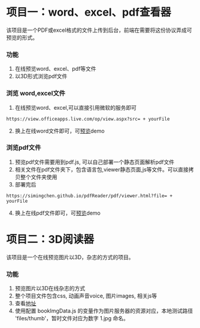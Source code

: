 # 项目一：word、excel、pdf查看器

该项目是一个PDF或excel格式的文件上传到后台，前端在需要将这份协议弄成可预览的形式。

### 功能
1. 在线预览word、excel、pdf等文件
2. 以3D形式浏览pdf文件

### 浏览 word,excel文件
1. 在线预览word、excel,可以直接引用微软的服务即可 

```
https://view.officeapps.live.com/op/view.aspx?src= + yourFile
```
2. 换上在线word文件即可，可[预览](https://view.officeapps.live.com/op/view.aspx?src=http://storage.xuetangx.com/public_assets/xuetangx/PDF/1.xls)demo

### 浏览pdf文件
1. 预览pdf文件需要用到pdf.js, 可以自己部署一个静态页面解析pdf文件
2. 相关文件在pdf文件夹下，包含语言包,viewer静态页面,js等文件。可以直接拷贝整个文件夹使用
3. 部署完后

```
https://simingchen.github.io/pdfReader/pdf/viewer.html?file= + yourFile
```
4. 换上在线pdf文件即可，可[预览](https://simingchen.github.io/pdfReader/pdf/viewer.html?file=https://simingchen.github.io/pdfReader/pdf/test.pdf)demo

# 项目二：3D阅读器

该项目是一个在线预览图片以3D，杂志的方式的项目。

### 功能
1. 预览图片以3D在线杂志的方式
2. 整个项目文件包含css, 动画声音voice, 图片images, 相关js等
3. 查看[地址](https://simingchen.github.io/pdfReader/index.html)
4. 使用配置 bookImgData.js 的变量作为图片服务器的资源对应，本地测试路径 'files/thumb'，暂时文件对应为数字 1.jpg 命名。